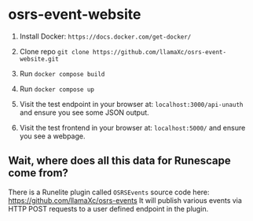 # osrs-event-website

1. Install Docker: `https://docs.docker.com/get-docker/`

2. Clone repo `git clone https://github.com/llamaXc/osrs-event-website.git`

3. Run `docker compose build`

4. Run `docker compose up`

5. Visit the test endpoint in your browser at: `localhost:3000/api-unauth` and ensure you see some JSON output.

6. Visit the test frontend in your browser at: `localhost:5000/` and ensure you see a webpage.


## Wait, where does all this data for Runescape come from?
There is a Runelite plugin called `OSRSEvents` source code here: https://github.com/llamaXc/osrs-events
It will publish various events via HTTP POST requests to a user defined endpoint in the plugin.
